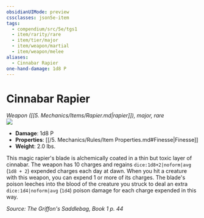 ```yaml
---
obsidianUIMode: preview
cssclasses: json5e-item
tags:
  - compendium/src/5e/tgs1
  - item/rarity/rare
  - item/tier/major
  - item/weapon/martial
  - item/weapon/melee
aliases:
  - Cinnabar Rapier
one-hand-damage: 1d8 P
---
```

# Cinnabar Rapier
*Weapon ([[5. Mechanics/Items/Rapier.md\|rapier]]), major, rare*  
![](https://raw.githubusercontent.com/TheGiddyLimit/homebrew/master/_img/TGS1/Cinnabar-Rapier.webp#right)  

- **Damage**: 1d8 P
- **Properties**: [[/5. Mechanics/Rules/Item Properties.md#Finesse\|Finesse]]
- **Weight**: 2.0 lbs.

This magic rapier's blade is alchemically coated in a thin but toxic layer of cinnabar. The weapon has 10 charges and regains `dice:1d8+2|noform|avg` (`1d8 + 2`) expended charges each day at dawn. When you hit a creature with this weapon, you can expend 1 or more of its charges. The blade's poison leeches into the blood of the creature you struck to deal an extra `dice:1d4|noform|avg` (`1d4`) poison damage for each charge expended in this way.

*Source: The Griffon's Saddlebag, Book 1 p. 44*
